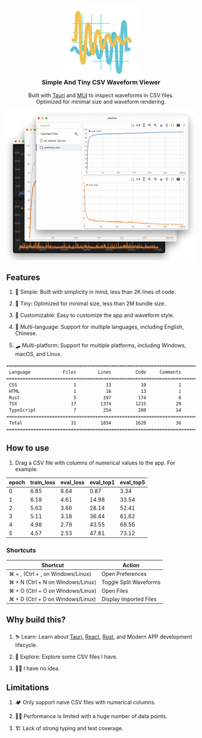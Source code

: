 <!-- @format -->

<div>
  <p align="center">
    <img width="200px" style="margin-top:-10px;margin-bottom:-30px" alt="WaView Logo" src="public/waview.svg">
  </p>
  <h3 align="center">
    Simple And Tiny CSV Waveform Viewer
  </h3>
  <p align="center">
    Built with <a href="https://tauri.app">Tauri</a> and <a href="https://mui.com">MUI</a> to inspect waveforms in CSV files. <br />
    Optimized for minimal size and waveform rendering. 
  </p>
  <img src="docs/static/screen.png" alt="waview-screen" />
</div>

## Features

1. 🦥 Simple: Built with simplicity in mind, less than 2K lines of code.

2. 🐜 Tiny: Optimized for minimal size, less than 2M bundle size.

3. 🥷 Customizable: Easy to customize the app and waveform style.

4. 🗿 Multi-language: Support for multiple languages, including English, Chinese.

5. 🛹 Multi-platform: Support for multiple platforms, including Windows, macOS, and Linux.

```bash
===============================================================================
 Language            Files        Lines         Code     Comments       Blanks
===============================================================================
 CSS                     1           13           10            1            2
 HTML                    1           16           13            1            2
 Rust                    5          197          174            0           23
 TSX                    17         1374         1215           20          143
 TypeScript              7          254          208           14           32
===============================================================================
 Total                  31         1854         1620           36          202
===============================================================================
```

## How to use

1. Drag a CSV file with columns of numerical values to the app. For example:

| epoch | train_loss | eval_loss | eval_top1 | eval_top5 |
| ----- | ---------- | --------- | --------- | --------- |
| 0     | 6.85       | 6.64      | 0.87      | 3.34      |
| 1     | 6.18       | 4.61      | 14.98     | 33.54     |
| 2     | 5.63       | 3.66      | 28.14     | 52.41     |
| 3     | 5.11       | 3.18      | 36.44     | 61.62     |
| 4     | 4.98       | 2.79      | 43.55     | 68.56     |
| 5     | 4.57       | 2.53      | 47.81     | 73.12     |

### Shortcuts

| Shortcut                          | Action                 |
| --------------------------------- | ---------------------- |
| ⌘ + , (Ctrl + , on Windows/Linux) | Open Preferences       |
| ⌘ + N (Ctrl + N on Windows/Linux) | Toggle Split Waveforms |
| ⌘ + O (Ctrl + O on Windows/Linux) | Open Files             |
| ⌘ + D (Ctrl + D on Windows/Linux) | Display Imported Files |

## Why build this?

1. ⛷️ Learn: Learn about [Tauri](https://tauri.app), [React](https://react.dev), [Rust](https://www.rust-lang.org), and Modern APP development lifecycle.

2. 🔭 Explore: Explore some CSV files I have.

3. 🤷‍♂️ I have no idea.

## Limitations

1. 🏕️ Only support naive CSV files with numerical columns.

2. 🧟‍♂️ Performance is limited with a huge number of data points.

3. 🏗️ Lack of strong typing and test coverage.
